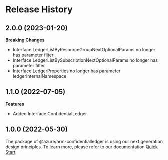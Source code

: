# Release History
    
## 2.0.0 (2023-01-20)
    
**Breaking Changes**

  - Interface LedgerListByResourceGroupNextOptionalParams no longer has parameter filter
  - Interface LedgerListBySubscriptionNextOptionalParams no longer has parameter filter
  - Interface LedgerProperties no longer has parameter ledgerInternalNamespace
    
    
## 1.1.0 (2022-07-05)
    
**Features**

  - Added Interface ConfidentialLedger
    
    
## 1.0.0 (2022-05-30)

The package of @azure/arm-confidentialledger is using our next generation design principles. To learn more, please refer to our documentation [Quick Start](https://aka.ms/js-track2-quickstart).
